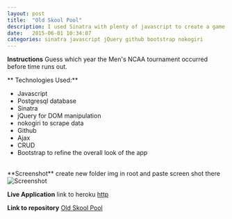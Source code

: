 ```yaml
---
layout: post
title:  "Old Skool Pool"
description: I used Sinatra with plenty of javascript to create a game where users guess the past years of the NCAA men's basketball tournament
date:   2015-06-01 10:34:07
categories: sinatra javascript jQuery github bootstrap nokogiri
---
```

**Instructions**
Guess which year the Men's NCAA tournament occurred before time runs out.


** Technologies Used:**

 - Javascript
 - Postgresql database
 - Sinatra
 - jQuery for DOM manipulation
 - nokogiri to scrape data
 - Github
 - Ajax
 - CRUD
 - Bootstrap to refine the overall look of the app

<br>
**Screenshot**
 create new folder img in root and paste screen shot there
 <img src="/img/sfsdf.png" alt="Screenshot">

 **Live Application**
link to heroku <a href="http" target ="_blank">http</a>

 **Link to repository**
 <a href="github" target ="_blank">Old Skool Pool</a>
